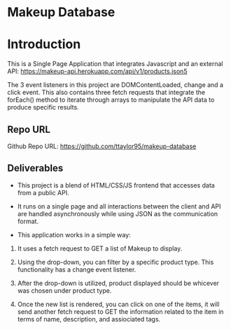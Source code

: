 # Makeup Database 


# Introduction 
This is a Single Page Application that integrates Javascript and an external API: https://makeup-api.herokuapp.com/api/v1/products.json5

The 3 event listeners in this project are DOMContentLoaded, change and a click event. This also contains three fetch requests that integrate the forEach() method to iterate through arrays to manipulate the API data to produce specific results.


## Repo URL

Github Repo URL: https://github.com/ttaylor95/makeup-database



## Deliverables 

- This project is a blend of HTML/CSS/JS frontend that accesses data from a public API.

- It runs on a single page and all interactions between the client and API are handled asynchronously while using JSON as the communication format.

- This application works in a simple way:

1. It uses a fetch request to GET a list of Makeup to display.

2. Using the drop-down, you can filter by a specific product type. This functionality has a change event listener. 

3. After the drop-down is utilized, product displayed should be whicever was chosen under product type. 

4. Once the new list is rendered, you can click on one of the items, it will send another fetch request to GET the information related to the item in terms of name, description, and assiociated tags.
